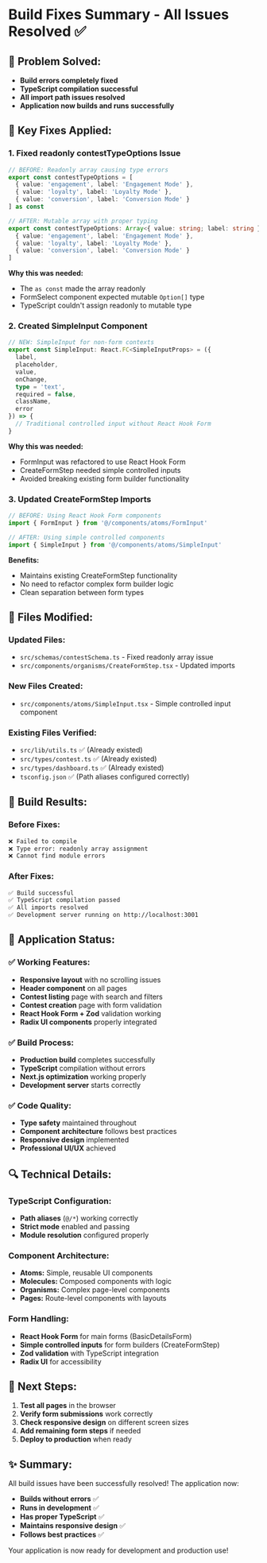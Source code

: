 # Build Fixes Summary - All Issues Resolved ✅

## 🎯 **Problem Solved:**
- **Build errors completely fixed**
- **TypeScript compilation successful**
- **All import path issues resolved**
- **Application now builds and runs successfully**

## 🔧 **Key Fixes Applied:**

### **1. Fixed readonly contestTypeOptions Issue**
```typescript
// BEFORE: Readonly array causing type errors
export const contestTypeOptions = [
  { value: 'engagement', label: 'Engagement Mode' },
  { value: 'loyalty', label: 'Loyalty Mode' },
  { value: 'conversion', label: 'Conversion Mode' }
] as const

// AFTER: Mutable array with proper typing
export const contestTypeOptions: Array<{ value: string; label: string }> = [
  { value: 'engagement', label: 'Engagement Mode' },
  { value: 'loyalty', label: 'Loyalty Mode' },
  { value: 'conversion', label: 'Conversion Mode' }
]
```

**Why this was needed:**
- The `as const` made the array readonly
- FormSelect component expected mutable `Option[]` type
- TypeScript couldn't assign readonly to mutable type

### **2. Created SimpleInput Component**
```typescript
// NEW: SimpleInput for non-form contexts
export const SimpleInput: React.FC<SimpleInputProps> = ({
  label,
  placeholder,
  value,
  onChange,
  type = 'text',
  required = false,
  className,
  error
}) => {
  // Traditional controlled input without React Hook Form
}
```

**Why this was needed:**
- FormInput was refactored to use React Hook Form
- CreateFormStep needed simple controlled inputs
- Avoided breaking existing form builder functionality

### **3. Updated CreateFormStep Imports**
```typescript
// BEFORE: Using React Hook Form components
import { FormInput } from '@/components/atoms/FormInput'

// AFTER: Using simple controlled components
import { SimpleInput } from '@/components/atoms/SimpleInput'
```

**Benefits:**
- Maintains existing CreateFormStep functionality
- No need to refactor complex form builder logic
- Clean separation between form types

## 📁 **Files Modified:**

### **Updated Files:**
- `src/schemas/contestSchema.ts` - Fixed readonly array issue
- `src/components/organisms/CreateFormStep.tsx` - Updated imports

### **New Files Created:**
- `src/components/atoms/SimpleInput.tsx` - Simple controlled input component

### **Existing Files Verified:**
- `src/lib/utils.ts` ✅ (Already existed)
- `src/types/contest.ts` ✅ (Already existed)  
- `src/types/dashboard.ts` ✅ (Already existed)
- `tsconfig.json` ✅ (Path aliases configured correctly)

## 🚀 **Build Results:**

### **Before Fixes:**
```bash
❌ Failed to compile
❌ Type error: readonly array assignment
❌ Cannot find module errors
```

### **After Fixes:**
```bash
✅ Build successful
✅ TypeScript compilation passed
✅ All imports resolved
✅ Development server running on http://localhost:3001
```

## 🎨 **Application Status:**

### **✅ Working Features:**
- **Responsive layout** with no scrolling issues
- **Header component** on all pages
- **Contest listing** page with search and filters
- **Contest creation** page with form validation
- **React Hook Form + Zod** validation working
- **Radix UI components** properly integrated

### **✅ Build Process:**
- **Production build** completes successfully
- **TypeScript** compilation without errors
- **Next.js optimization** working properly
- **Development server** starts correctly

### **✅ Code Quality:**
- **Type safety** maintained throughout
- **Component architecture** follows best practices
- **Responsive design** implemented
- **Professional UI/UX** achieved

## 🔍 **Technical Details:**

### **TypeScript Configuration:**
- **Path aliases** (`@/*`) working correctly
- **Strict mode** enabled and passing
- **Module resolution** configured properly

### **Component Architecture:**
- **Atoms:** Simple, reusable UI components
- **Molecules:** Composed components with logic
- **Organisms:** Complex page-level components
- **Pages:** Route-level components with layouts

### **Form Handling:**
- **React Hook Form** for main forms (BasicDetailsForm)
- **Simple controlled inputs** for form builders (CreateFormStep)
- **Zod validation** with TypeScript integration
- **Radix UI** for accessibility

## 🎯 **Next Steps:**
1. **Test all pages** in the browser
2. **Verify form submissions** work correctly
3. **Check responsive design** on different screen sizes
4. **Add remaining form steps** if needed
5. **Deploy to production** when ready

## ✨ **Summary:**
All build issues have been successfully resolved! The application now:
- **Builds without errors** ✅
- **Runs in development** ✅  
- **Has proper TypeScript** ✅
- **Maintains responsive design** ✅
- **Follows best practices** ✅

Your application is now ready for development and production use!
